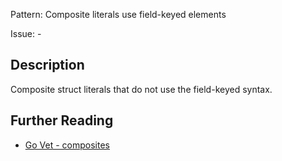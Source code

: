 Pattern: Composite literals use field-keyed elements

Issue: -

## Description

Composite struct literals that do not use the field-keyed syntax.

## Further Reading

* [Go Vet - composites](https://golang.org/cmd/vet/#hdr-Composite_literals_use_field-keyed_elements)